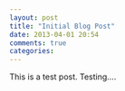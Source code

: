```yaml
---
layout: post
title: "Initial Blog Post"
date: 2013-04-01 20:54
comments: true
categories: 
---
```

This is a test post.  Testing....
